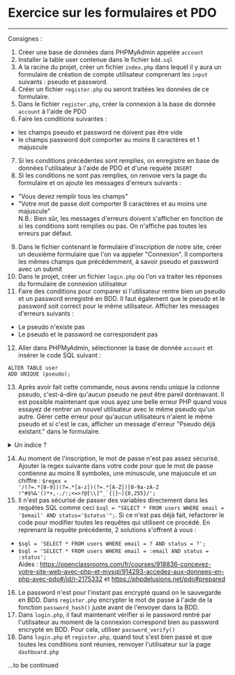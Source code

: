 # Exercice sur les formulaires et PDO
<hr>

Consignes :
1. Créer une base de données dans PHPMyAdmin appelée `account`
2. Installer la table user contenue dans le fichier `bdd.sql`
3. A la racine du projet, créer un fichier `index.php` dans lequel il y aura un formulaire de création de compte utilisateur comprenant les `input` suivants : pseudo et password.
4. Créer un fichier `register.php` ou seront traitées les données de ce formulaire.
5. Dans le fichier `register.php`, créer la connexion à la base de donnée `account` à l'aide de PDO
6. Faire les conditions suivantes :
- les champs pseudo et password ne doivent pas être vide
- le champs password doit comporter au moins 8 caractères et 1 majuscule 
7. Si les conditions précédentes sont remplies, on enregistre en base de données l'utilisateur à l'aide de PDO et d'une requète `INSERT`
8. Si les conditions ne sont pas remplies, on renvoie vers la page du formulaire et on ajoute les messages d'erreurs suivants :
- "Vous devez remplir tous les champs"
- "Votre mot de passe doit comporter 8 caractères et au moins une majuscule"
<br>N.B.: Bien sûr, les messages d'erreurs doivent s'afficher en fonction de si les conditions sont remplies ou pas. On n'affiche pas toutes les erreurs par défaut.
9. Dans le fichier contenant le formulaire d'inscription de notre site, créer un deuxième formulaire que l'on va appeler "Connexion". Il comportera les mêmes champs que précédemment, à savoir pseudo et password avec un submit
10. Dans le projet, créer un fichier `login.php` où l'on va traiter les réponses du formulaire de connexion utilisateur
11. Faire des conditions pour comparer si l'utilisateur rentre bien un pseudo et un password enregistré en BDD. Il faut également que le pseudo et le password soit correct pour le même utilisateur. Afficher les messages d'erreurs suivants :
- Le pseudo n'existe pas
- Le pseudo et le password ne correspondent pas
12. Aller dans PHPMyAdmin, sélectionner la base de donnée `account` et insérer le code SQL suivant : 
```
ALTER TABLE user
ADD UNIQUE (pseudo);
``` 
13. Après avoir fait cette commande, nous avons rendu unique la colonne pseudo, c'est-à-dire qu'aucun pseudo ne peut être pareil dorénavant. Il est possible maintenant que vous ayez une belle erreur PHP quand vous essayez de rentrer un nouvel utilisateur avec le même pseudo qu'un autre. Gérer cette erreur pour qu'aucun utilisateurs n'aient le même pseudo et si c'est le cas, afficher un message d'erreur "Pseudo déjà existant." dans le formulaire.
<details>
<summary>Un indice ?</summary>
Un morceau de code pourrait être intéressant ici :
<a href="https://phpdelusions.net/pdo#catch">https://phpdelusions.net/pdo#catch</a> (quelques modifications à appliquer cependant)
</details>

14. Au moment de l'inscription, le mot de passe n'est pas assez sécurisé. Ajouter la regex suivante dans votre code pour que le mot de passe contienne au moins 8 symboles, une minuscule, une majuscule et un chiffre : <code>$regex = '/(?=.*[0-9])(?=.*[a-z])(?=.*[A-Z])[0-9a-zA-Z !"#$%&\'()*+,-.\/:;<=>?@\[\\\\\]^_`{|}~]{8,255}/';</code>
15. Il n'est pas sécurisé de passer des variables directement dans les requêtes SQL comme ceci `$sql = "SELECT * FROM users WHERE email = '$email' AND status='$status'";`. Si ce n'est pas déjà fait, refactorer le code pour modifier toutes les requêtes qui utilisent ce procédé. En reprenant la requête précédente, 2 solutions s'offrent à vous :
- `$sql = 'SELECT * FROM users WHERE email = ? AND status = ?';`
- `$sql = 'SELECT * FROM users WHERE email = :email AND status = :status';`
<br>Aides : https://openclassrooms.com/fr/courses/918836-concevez-votre-site-web-avec-php-et-mysql/914293-accedez-aux-donnees-en-php-avec-pdo#/id/r-2175332 et https://phpdelusions.net/pdo#prepared
16. Le password n'est pour l'instant pas encrypté quand on le sauvegarde en BDD. Dans `register.php` encrypter le mot de passe à l'aide de la fonction `password_hash()` juste avant de l'envoyer dans la BDD.
17. Dans `login.php`, il faut maintenant vérifier si le password rentré par l'utilisateur au moment de la connexion correspond bien au password encrypté en BDD. Pour cela, utiliser `password_verify()`
18. Dans `login.php` et `register.php`, quand tout s'est bien passé et que toutes les conditions sont réunies, renvoyer l'utilisateur sur la page `dashboard.php`

...to be continued